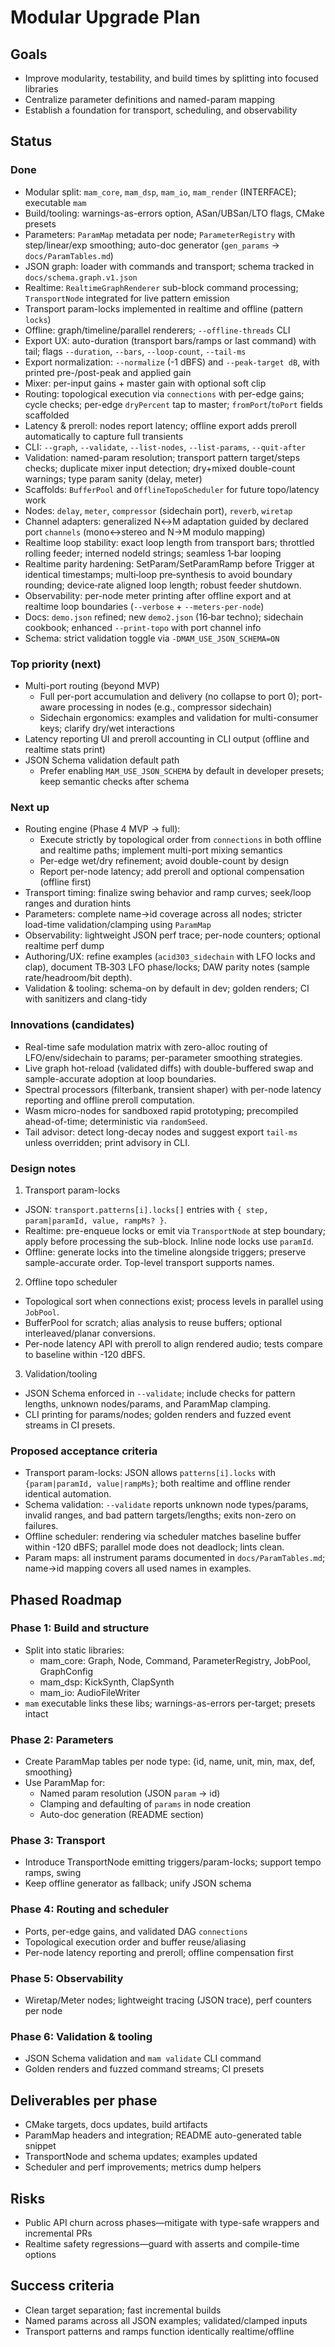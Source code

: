 # Modular Upgrade Plan

## Goals
- Improve modularity, testability, and build times by splitting into focused libraries
- Centralize parameter definitions and named-param mapping
- Establish a foundation for transport, scheduling, and observability

## Status

### Done
- Modular split: `mam_core`, `mam_dsp`, `mam_io`, `mam_render` (INTERFACE); executable `mam`
- Build/tooling: warnings-as-errors option, ASan/UBSan/LTO flags, CMake presets
- Parameters: `ParamMap` metadata per node; `ParameterRegistry` with step/linear/exp smoothing; auto-doc generator (`gen_params` → `docs/ParamTables.md`)
- JSON graph: loader with commands and transport; schema tracked in `docs/schema.graph.v1.json`
- Realtime: `RealtimeGraphRenderer` sub-block command processing; `TransportNode` integrated for live pattern emission
- Transport param-locks implemented in realtime and offline (pattern `locks`)
- Offline: graph/timeline/parallel renderers; `--offline-threads` CLI
- Export UX: auto-duration (transport bars/ramps or last command) with tail; flags `--duration`, `--bars`, `--loop-count`, `--tail-ms`
 - Export normalization: `--normalize` (-1 dBFS) and `--peak-target dB`, with printed pre-/post-peak and applied gain
- Mixer: per-input gains + master gain with optional soft clip
- Routing: topological execution via `connections` with per-edge gains; cycle checks; per-edge `dryPercent` tap to master; `fromPort`/`toPort` fields scaffolded
 - Latency & preroll: nodes report latency; offline export adds preroll automatically to capture full transients
- CLI: `--graph`, `--validate`, `--list-nodes`, `--list-params`, `--quit-after`
- Validation: named-param resolution; transport pattern target/steps checks; duplicate mixer input detection; dry+mixed double-count warnings; type param sanity (delay, meter)
- Scaffolds: `BufferPool` and `OfflineTopoScheduler` for future topo/latency work
 - Nodes: `delay`, `meter`, `compressor` (sidechain port), `reverb`, `wiretap`
 - Channel adapters: generalized N↔M adaptation guided by declared port `channels` (mono↔stereo and N→M modulo mapping)
 - Realtime loop stability: exact loop length from transport bars; throttled rolling feeder; interned nodeId strings; seamless 1‑bar looping
- Realtime parity hardening: SetParam/SetParamRamp before Trigger at identical timestamps; multi‑loop pre‑synthesis to avoid boundary rounding; device‑rate aligned loop length; robust feeder shutdown.
 - Observability: per-node meter printing after offline export and at realtime loop boundaries (`--verbose` + `--meters-per-node`)
 - Docs: `demo.json` refined; new `demo2.json` (16‑bar techno); sidechain cookbook; enhanced `--print-topo` with port channel info
 - Schema: strict validation toggle via `-DMAM_USE_JSON_SCHEMA=ON`

### Top priority (next)
- Multi-port routing (beyond MVP)
  - Full per-port accumulation and delivery (no collapse to port 0); port-aware processing in nodes (e.g., compressor sidechain)
  - Sidechain ergonomics: examples and validation for multi-consumer keys; clarify dry/wet interactions
- Latency reporting UI and preroll accounting in CLI output (offline and realtime stats print)
- JSON Schema validation default path
  - Prefer enabling `MAM_USE_JSON_SCHEMA` by default in developer presets; keep semantic checks after schema

### Next up
- Routing engine (Phase 4 MVP → full):
  - Execute strictly by topological order from `connections` in both offline and realtime paths; implement multi-port mixing semantics
  - Per-edge wet/dry refinement; avoid double-count by design
  - Report per-node latency; add preroll and optional compensation (offline first)
- Transport timing: finalize swing behavior and ramp curves; seek/loop ranges and duration hints
- Parameters: complete name→id coverage across all nodes; stricter load-time validation/clamping using `ParamMap`
- Observability: lightweight JSON perf trace; per-node counters; optional realtime perf dump
- Authoring/UX: refine examples (`acid303_sidechain` with LFO locks and clap), document TB‑303 LFO phase/locks; DAW parity notes (sample rate/headroom/bit depth).
- Validation & tooling: schema-on by default in dev; golden renders; CI with sanitizers and clang-tidy

### Innovations (candidates)
- Real-time safe modulation matrix with zero-alloc routing of LFO/env/sidechain to params; per-parameter smoothing strategies.
- Live graph hot-reload (validated diffs) with double-buffered swap and sample-accurate adoption at loop boundaries.
- Spectral processors (filterbank, transient shaper) with per-node latency reporting and offline preroll computation.
- Wasm micro-nodes for sandboxed rapid prototyping; precompiled ahead-of-time; deterministic via `randomSeed`.
- Tail advisor: detect long-decay nodes and suggest export `tail-ms` unless overridden; print advisory in CLI.

### Design notes

1) Transport param-locks
- JSON: `transport.patterns[i].locks[]` entries with `{ step, param|paramId, value, rampMs? }`.
- Realtime: pre-enqueue locks or emit via `TransportNode` at step boundary; apply before processing the sub-block. Inline node locks use `paramId`.
- Offline: generate locks into the timeline alongside triggers; preserve sample-accurate order. Top-level transport supports names.

2) Offline topo scheduler
- Topological sort when connections exist; process levels in parallel using `JobPool`.
- BufferPool for scratch; alias analysis to reuse buffers; optional interleaved/planar conversions.
- Per-node latency API with preroll to align rendered audio; tests compare to baseline within -120 dBFS.

3) Validation/tooling
- JSON Schema enforced in `--validate`; include checks for pattern lengths, unknown nodes/params, and ParamMap clamping.
- CLI printing for params/nodes; golden renders and fuzzed event streams in CI presets.

### Proposed acceptance criteria
- Transport param-locks: JSON allows `patterns[i].locks` with `{param|paramId, value|rampMs}`; both realtime and offline render identical automation.
- Schema validation: `--validate` reports unknown node types/params, invalid ranges, and bad pattern targets/lengths; exits non-zero on failures.
- Offline scheduler: rendering via scheduler matches baseline buffer within -120 dBFS; parallel mode does not deadlock; lints clean.
- Param maps: all instrument params documented in `docs/ParamTables.md`; name→id mapping covers all used names in examples.

## Phased Roadmap

### Phase 1: Build and structure
- Split into static libraries:
  - mam_core: Graph, Node, Command, ParameterRegistry, JobPool, GraphConfig
  - mam_dsp: KickSynth, ClapSynth
  - mam_io: AudioFileWriter
- `mam` executable links these libs; warnings-as-errors per-target; presets intact

### Phase 2: Parameters
- Create ParamMap tables per node type: {id, name, unit, min, max, def, smoothing}
- Use ParamMap for:
  - Named param resolution (JSON `param` → id)
  - Clamping and defaulting of `params` in node creation
  - Auto-doc generation (README section)

### Phase 3: Transport
- Introduce TransportNode emitting triggers/param-locks; support tempo ramps, swing
- Keep offline generator as fallback; unify JSON schema

### Phase 4: Routing and scheduler
- Ports, per-edge gains, and validated DAG `connections`
- Topological execution order and buffer reuse/aliasing
- Per-node latency reporting and preroll; offline compensation first

### Phase 5: Observability
- Wiretap/Meter nodes; lightweight tracing (JSON trace), perf counters per node

### Phase 6: Validation & tooling
- JSON Schema validation and `mam validate` CLI command
- Golden renders and fuzzed command streams; CI presets

## Deliverables per phase
- CMake targets, docs updates, build artifacts
- ParamMap headers and integration; README auto-generated table snippet
- TransportNode and schema updates; examples updated
- Scheduler and perf improvements; metrics dump helpers

## Risks
- Public API churn across phases—mitigate with type-safe wrappers and incremental PRs
- Realtime safety regressions—guard with asserts and compile-time options

## Success criteria
- Clean target separation; fast incremental builds
- Named params across all JSON examples; validated/clamped inputs
- Transport patterns and ramps function identically realtime/offline
